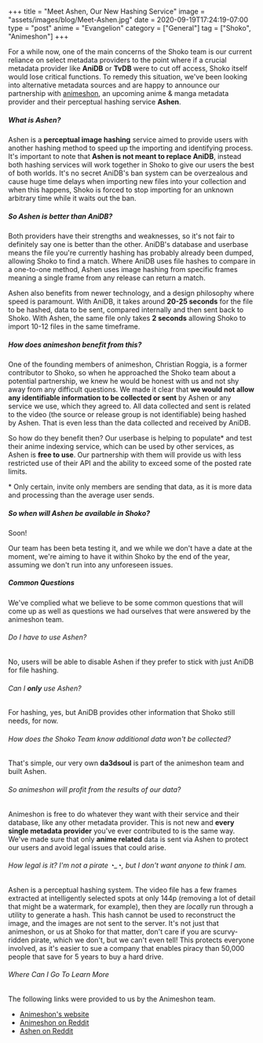 +++
title = "Meet Ashen, Our New Hashing Service"
image = "assets/images/blog/Meet-Ashen.jpg"
date = 2020-09-19T17:24:19-07:00
type = "post"
anime = "Evangelion"
category = ["General"]
tag = ["Shoko", "Animeshon"]
+++

For a while now, one of the main concerns of the Shoko team is our current reliance on select metadata providers to the point where if a crucial metadata provider like **AniDB** or **TvDB** were to cut off access, Shoko itself would lose critical functions. To remedy this situation, we've been looking into alternative metadata sources and are happy to announce our partnership with [animeshon](https://animeshon.com/?hl=en-US), an upcoming anime & manga metadata provider and their perceptual hashing service **Ashen**.  

##### What is Ashen?

Ashen is a **perceptual image hashing** service aimed to provide users with another hashing method to speed up the importing and identifying process. It's important to note that **Ashen is not meant to replace AniDB**, instead both hashing services will work together in Shoko to give our users the best of both worlds. It's no secret AniDB's ban system can be overzealous and cause huge time delays when importing new files into your collection and when this happens, Shoko is forced to stop importing for an unknown arbitrary time while it waits out the ban. 

##### So Ashen is better than AniDB?

Both providers have their strengths and weaknesses, so it's not fair to definitely say one is better than the other. AniDB's database and userbase means the file you're currently hashing has probably already been dumped, allowing Shoko to find a match. Where AniDB uses file hashes to compare in a one-to-one method, Ashen uses image hashing from specific frames meaning a single frame from any release can return a match.

Ashen also benefits from newer technology, and a design philosophy where speed is paramount. With AniDB, it takes around **20-25 seconds** for the file to be hashed, data to be sent, compared internally and then sent back to Shoko. With Ashen, the same file only takes **2 seconds** allowing Shoko to import 10-12 files in the same timeframe. 

##### How does animeshon benefit from this?

One of the founding members of animeshon, Christian Roggia, is a former contributor to Shoko, so when he approached the Shoko team about a potential partnership, we knew he would be honest with us and not shy away from any difficult questions. We made it clear that **we would not allow any identifiable information to be collected or sent** by Ashen or any service we use, which they agreed to. All data collected and sent is related to the video (the source or release group is not identifiable) being hashed by Ashen. That is even less than the data collected and received by AniDB.

So how do they benefit then? Our userbase is helping to populate\* and test their anime indexing service, which can be used by other services, as Ashen is **free to use**. Our partnership with them will provide us with less restricted use of their API and the ability to exceed some of the posted rate limits. 

\* Only certain, invite only members are sending that data, as it is more data and processing than the average user sends.

##### So when will Ashen be available in Shoko?

Soon!

Our team has been beta testing it, and we while we don't have a date at the moment, we're aiming to have it within Shoko by the end of the year, assuming we don't run into any unforeseen issues. 

##### Common Questions

We've complied what we believe to be some common questions that will come up as well as questions we had ourselves that were answered by the animeshon team. 

###### Do I have to use Ashen?

No, users will be able to disable Ashen if they prefer to stick with just AniDB for file hashing. 

###### Can I **only** use Ashen?

For hashing, yes, but AniDB provides other information that Shoko still needs, for now. 

###### How does the Shoko Team know additional data won't be collected?

That's simple, our very own **da3dsoul** is part of the animeshon team and built Ashen. 

###### So animeshon will profit from the results of our data?

Animeshon is free to do whatever they want with their service and their database, like any other metadata provider. This is not new and **every single metadata provider** you've ever contributed to is the same way. We've made sure that only **anime related** data is sent via Ashen to protect our users and avoid legal issues that could arise.  

###### How legal is it? I'm not a pirate ◔_◔, but I don't want anyone to think I am.

Ashen is a perceptual hashing system. The video file has a few frames extracted at intelligently selected spots at only 144p (removing a lot of detail that might be a watermark, for example), then they are *locally* run through a utility to generate a hash. This hash cannot be used to reconstruct the image, and the images are not sent to the server. It's not just that animeshon, or us at Shoko for that matter, don't care if you are scurvy-ridden pirate, which we don't, but we can't even tell! This protects everyone involved, as it's easier to sue a company that enables piracy than 50,000 people that save for 5 years to buy a hard drive.

###### Where Can I Go To Learn More

The following links were provided to us by the Animeshon team.

- [Animeshon's website](https://animeshon.com/?hl=en-US)
- [Animeshon on Reddit](https://www.reddit.com/r/animeshon/comments/itzcu6/welcome_to_animeshon/)
- [Ashen on Reddit](https://www.reddit.com/r/animeshon/comments/ityjwh/ashen_is_now_available_for_beta_testing/)
